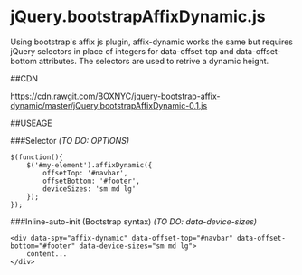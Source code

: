 # jQuery.bootstrapAffixDynamic.js
Using bootstrap's affix js plugin, affix-dynamic works the same but requires jQuery selectors in place of integers for data-offset-top and data-offset-bottom attributes. The selectors are used to retrive a dynamic height.


##CDN

https://cdn.rawgit.com/BOXNYC/jquery-bootstrap-affix-dynamic/master/jQuery.bootstrapAffixDynamic-0.1.js


##USEAGE

###Selector *(TO DO: OPTIONS)*
```
$(function(){
	$('#my-element').affixDynamic({
		offsetTop: '#navbar',
		offsetBottom: '#footer',
		deviceSizes: 'sm md lg'
	});
});
```
###Inline-auto-init (Bootstrap syntax) *(TO DO: data-device-sizes)*
```
<div data-spy="affix-dynamic" data-offset-top="#navbar" data-offset-bottom="#footer" data-device-sizes="sm md lg">
	content...
</div>
```
